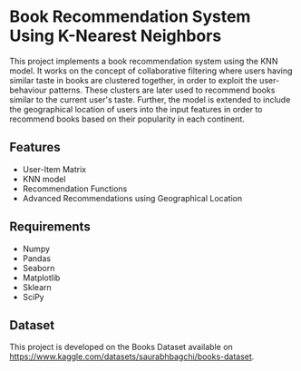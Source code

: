# Book Recommendation System Using K-Nearest Neighbors
This project implements a book recommendation system using the KNN model. It works on the concept of collaborative filtering where users
having similar taste in books are clustered together, in order to exploit the user-behaviour patterns. These clusters are later used to recommend books similar to the current user's taste.
Further, the model is extended to include the geographical location of users into the input features in order to recommend books based on their popularity in each continent.

## Features
* User-Item Matrix
* KNN model
* Recommendation Functions
* Advanced Recommendations using Geographical Location

## Requirements
* Numpy
* Pandas
* Seaborn
* Matplotlib
* Sklearn
* SciPy

## Dataset
This project is developed on the Books Dataset available on https://www.kaggle.com/datasets/saurabhbagchi/books-dataset.

